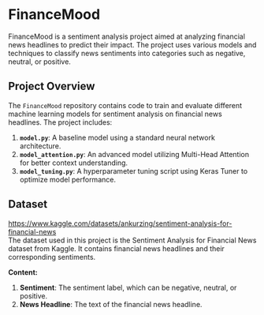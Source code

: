 # FinanceMood

FinanceMood is a sentiment analysis project aimed at analyzing financial news headlines to predict their impact. The project uses various models and techniques to classify news sentiments into categories such as negative, neutral, or positive.

## Project Overview

The `FinanceMood` repository contains code to train and evaluate different machine learning models for sentiment analysis on financial news headlines. The project includes:

1. **`model.py`**: A baseline model using a standard neural network architecture.
2. **`model_attention.py`**: An advanced model utilizing Multi-Head Attention for better context understanding.
3. **`model_tuning.py`**: A hyperparameter tuning script using Keras Tuner to optimize model performance.


## Dataset
https://www.kaggle.com/datasets/ankurzing/sentiment-analysis-for-financial-news \
The dataset used in this project is the Sentiment Analysis for Financial News dataset from Kaggle. It contains financial news headlines and their corresponding sentiments.

**Content:**

1. **Sentiment**: The sentiment label, which can be negative, neutral, or positive.
2. **News Headline**: The text of the financial news headline.
